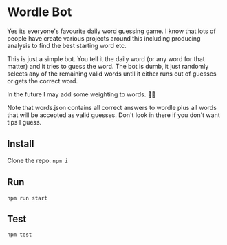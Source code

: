 # Wordle Bot

Yes its everyone's favourite daily word guessing game. I know that lots of people have create various projects around this including producing analysis to find the best starting word etc.

This is just a simple bot. You tell it the daily word (or any word for that matter) and it tries to guess the word. The bot is dumb, it just randomly selects any of the remaining valid words until it either runs out of guesses or gets the correct word.

In the future I may add some weighting to words. 🤷‍♂️

Note that words.json contains all correct answers to wordle plus all words that will be accepted as valid guesses. Don't look in there if you don't want tips I guess.

## Install

Clone the repo. `npm i`

## Run

`npm run start`

## Test

`npm test`